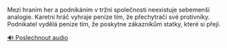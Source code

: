 
Mezi hraním her a podnikáním v tržní společnosti neexistuje sebemenší analogie. Karetní hráč vyhraje peníze tím, že přechytračí své protivníky. Podnikatel vydělá peníze tím, že poskytne zákazníkům statky, které si přejí.

[🔊 Poslechnout audio](/data/7-paragraphs/audio/chapter_30/para_012-Mezi-hranm-her-a-podniknm-v-trn-spolenosti-n.mp3)
